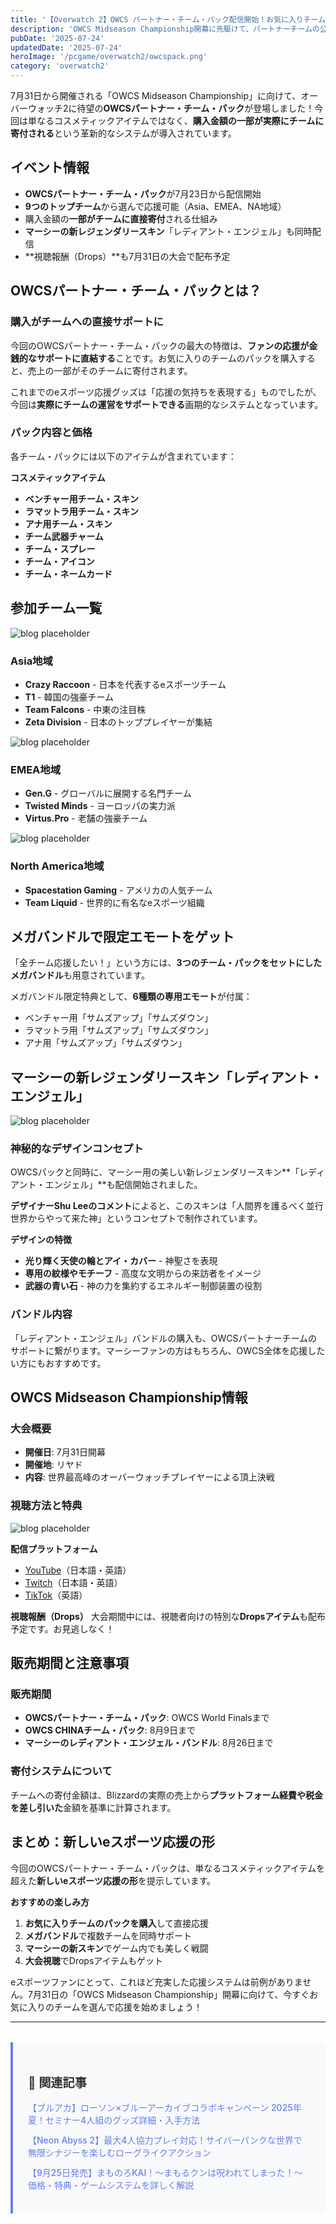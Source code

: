 ```yaml
---
title: '【Overwatch 2】OWCS パートナー・チーム・パック配信開始！お気に入りチームを直接応援しよう'
description: 'OWCS Midseason Championship開幕に先駆けて、パートナーチームの公式スキンパック配信がスタート！購入金額の一部がチームに寄付される特別なシステムと、美しいマーシーの新レジェンダリースキンを詳しく解説します。'
pubDate: '2025-07-24'
updatedDate: '2025-07-24'
heroImage: '/pcgame/overwatch2/owcspack.png'
category: 'overwatch2'
---
```


7月31日から開催される「OWCS Midseason Championship」に向けて、オーバーウォッチ2に待望の**OWCSパートナー・チーム・パック**が登場しました！今回は単なるコスメティックアイテムではなく、**購入金額の一部が実際にチームに寄付される**という革新的なシステムが導入されています。

## イベント情報

- **OWCSパートナー・チーム・パック**が7月23日から配信開始
- **9つのトップチーム**から選んで応援可能（Asia、EMEA、NA地域）
- 購入金額の**一部がチームに直接寄付**される仕組み
- **マーシーの新レジェンダリースキン**「レディアント・エンジェル」も同時配信
- **視聴報酬（Drops）**も7月31日の大会で配布予定

## OWCSパートナー・チーム・パックとは？

### 購入がチームへの直接サポートに

今回のOWCSパートナー・チーム・パックの最大の特徴は、**ファンの応援が金銭的なサポートに直結する**ことです。お気に入りのチームのパックを購入すると、売上の一部がそのチームに寄付されます。

これまでのeスポーツ応援グッズは「応援の気持ちを表現する」ものでしたが、今回は**実際にチームの運営をサポートできる**画期的なシステムとなっています。

### パック内容と価格

各チーム・パックには以下のアイテムが含まれています：

**コスメティックアイテム**
- **ベンチャー用チーム・スキン**
- **ラマットラ用チーム・スキン** 
- **アナ用チーム・スキン**
- **チーム武器チャーム**
- **チーム・スプレー**
- **チーム・アイコン**
- **チーム・ネームカード**

## 参加チーム一覧

![blog placeholder](/pcgame/overwatch2/owcscr.png)

### Asia地域
- **Crazy Raccoon** - 日本を代表するeスポーツチーム
- **T1** - 韓国の強豪チーム
- **Team Falcons** - 中東の注目株
- **Zeta Division** - 日本のトッププレイヤーが集結

![blog placeholder](/pcgame/overwatch2/owcsgeng.png)

### EMEA地域
- **Gen.G** - グローバルに展開する名門チーム
- **Twisted Minds** - ヨーロッパの実力派
- **Virtus.Pro** - 老舗の強豪チーム

![blog placeholder](/pcgame/overwatch2/owcstl.png)

### North America地域
- **Spacestation Gaming** - アメリカの人気チーム
- **Team Liquid** - 世界的に有名なeスポーツ組織

## メガバンドルで限定エモートをゲット

「全チーム応援したい！」という方には、**3つのチーム・パックをセットにしたメガバンドル**も用意されています。

メガバンドル限定特典として、**6種類の専用エモート**が付属：
- ベンチャー用「サムズアップ」「サムズダウン」
- ラマットラ用「サムズアップ」「サムズダウン」
- アナ用「サムズアップ」「サムズダウン」

## マーシーの新レジェンダリースキン「レディアント・エンジェル」

![blog placeholder](/pcgame/overwatch2/marsy.png)

### 神秘的なデザインコンセプト

OWCSパックと同時に、マーシー用の美しい新レジェンダリースキン**「レディアント・エンジェル」**も配信開始されました。

**デザイナーShu Leeのコメント**によると、このスキンは「人間界を護るべく並行世界からやって来た神」というコンセプトで制作されています。

**デザインの特徴**
- **光り輝く天使の輪とアイ・カバー** - 神聖さを表現
- **専用の紋様やモチーフ** - 高度な文明からの来訪者をイメージ
- **武器の青い石** - 神の力を集約するエネルギー制御装置の役割

### バンドル内容

「レディアント・エンジェル」バンドルの購入も、OWCSパートナーチームのサポートに繋がります。マーシーファンの方はもちろん、OWCS全体を応援したい方にもおすすめです。

## OWCS Midseason Championship情報

### 大会概要
- **開催日**: 7月31日開幕
- **開催地**: リヤド
- **内容**: 世界最高峰のオーバーウォッチプレイヤーによる頂上決戦

### 視聴方法と特典

![blog placeholder](/pcgame/overwatch2/owcsinfo.png)

**配信プラットフォーム**
- [YouTube](https://www.youtube.com/channel/UCiAInBL9kUzz1XRxk66v-gw)（日本語・英語）
- [Twitch](https://www.twitch.tv/ow_esports)（日本語・英語）
- [TikTok](https://www.tiktok.com/@overwatchesports)（英語）

**視聴報酬（Drops）**
大会期間中には、視聴者向けの特別な**Dropsアイテム**も配布予定です。お見逃しなく！

## 販売期間と注意事項

### 販売期間
- **OWCSパートナー・チーム・パック**: OWCS World Finalsまで
- **OWCS CHINAチーム・パック**: 8月9日まで
- **マーシーのレディアント・エンジェル・バンドル**: 8月26日まで

### 寄付システムについて
チームへの寄付金額は、Blizzardの実際の売上から**プラットフォーム経費や税金を差し引いた**金額を基準に計算されます。

## まとめ：新しいeスポーツ応援の形

今回のOWCSパートナー・チーム・パックは、単なるコスメティックアイテムを超えた**新しいeスポーツ応援の形**を提示しています。

**おすすめの楽しみ方**
1. **お気に入りチームのパックを購入**して直接応援
2. **メガバンドル**で複数チームを同時サポート
3. **マーシーの新スキン**でゲーム内でも美しく戦闘
4. **大会視聴**でDropsアイテムもゲット

eスポーツファンにとって、これほど充実した応援システムは前例がありません。7月31日の「OWCS Midseason Championship」開幕に向けて、今すぐお気に入りのチームを選んで応援を始めましょう！

---

<div class="simple-related">
  <h3>🔗 関連記事</h3>
  <ul>
    <li><a href="/blog/lawsonbluearchive">【ブルアカ】ローソン×ブルーアーカイブコラボキャンペーン 2025年夏！セミナー4人組のグッズ詳細・入手方法</a></li>
    <li><a href="/blog/post19">【Neon Abyss 2】最大4人協力プレイ対応！サイバーパンクな世界で無限シナジーを楽しむローグライクアクション</a></li>
    <li><a href="/blog/mamonoro">【9月25日発売】まものろKAI！～まもるクンは呪われてしまった！～価格・特典・ゲームシステムを詳しく解説</a></li>
  </ul>
</div>

<style>
.simple-related {
  background: #f8f9fa;
  border-left: 4px solid #667eea;
  border-radius: 0 8px 8px 0;
  padding: 1.5rem;
  margin: 2rem 0;
}

.simple-related h3 {
  color: #333;
  margin-bottom: 1rem;
  font-size: 1.2rem;
}

.simple-related ul {
  list-style: none;
  margin: 0;
  padding: 0;
}

.simple-related li {
  margin-bottom: 0.75rem;
}

.simple-related a {
  color: #667eea;
  text-decoration: none;
  font-weight: 500;
  transition: color 0.3s ease;
}

.simple-related a:hover {
  color: #5a6fd8;
  text-decoration: underline;
}
</style>